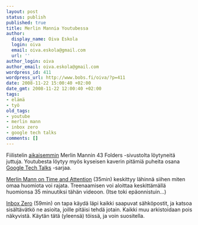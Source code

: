 ```yaml
---
layout: post
status: publish
published: true
title: Merlin Mannia Youtubessa
author:
  display_name: Oiva Eskola
  login: oiva
  email: oiva.eskola@gmail.com
  url: ''
author_login: oiva
author_email: oiva.eskola@gmail.com
wordpress_id: 411
wordpress_url: http://www.bobs.fi/oiva/?p=411
date: 2008-11-22 15:00:40 +02:00
date_gmt: 2008-11-22 12:00:40 +02:00
tags:
- elämä
- työ
old_tags:
- youtube
- merlin mann
- inbox zero
- google tech talks
comments: []
---
```

<p>Fiilistelin <a href="http://oivaeskola.fi/2008/09/25/asioiden-tekemisesta/">aikaisemmin</a> Merlin Mannin 43 Folders -sivustolta löytyneitä juttuja. Youtubesta löytyy myös kyseisen kaverin pitämiä puheita osana <a title="YT: Google Tech Talks Channel" href="http://www.youtube.com/user/googletechtalks">Google Tech Talks</a> -sarjaa.</p>
<p><a href="http://www.youtube.com/watch?v=uOgHE5nEq04">Merlin Mann on Time and Attention</a> (35min) keskittyy lähinnä siihen miten omaa huomiota voi rajata. Treenaamisen voi aloittaa keskittämällä huomionsa 35 minuutiksi tähän videoon. (Itse toki epäonnistuin...)</p>
<p><a href="http://www.youtube.com/watch?v=z9UjeTMb3Yk">Inbox Zero</a> (59min) on tapa käydä läpi kaikki saapuvat sähköpostit, ja katsoa sisältävätkö ne asioita, joille pitäisi tehdä jotain. Kaikki muu arkistoidaan pois näkyvistä. Käytän tätä (yleensä) töissä, ja voin suositella.</p>
